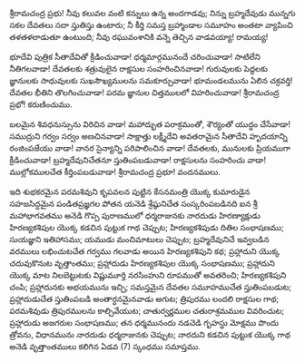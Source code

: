 ﻿శ్రీరామచంద్ర ప్రభు! నీవు కలువల వంటి కన్నులు ఉన్న అందగాడవు; నిన్ను బ్రహ్మదేవుడు మున్నగు సకల దేవతలు సదా స్తుతిస్తు ఉంటారు; నీ కీర్తి సమస్త బ్రహ్మాండాల సమూహం అంతటా వ్యాపించి తళతళలాడుతూ ఉంటుంది; నీవు రఘువంశానికి వన్నె తెచ్చిన వాడవయ్యా! రామయ్య! 

భూదేవి పుత్రిక సీతాదేవితో క్రీడించువాడా! ధర్మమార్గమునందే చరించువాడా! సాటిలేని నీతిగలవాడా! దేవతలకు శత్రువులైన రాక్షసుల సంహరించినవాడా! గురువులకు పెద్దలకు జ్ఞానులకు సాధువులకు సుఖసౌఖ్యములను సమకూర్చువాడా! భూమండలమును ఏలిన చక్రవర్తి! దేవతల భీతిని తొలగించువాడా! పరమ జ్ఞానుల చిత్తములలో విహరించువాడా! శ్రీరామచంద్ర ప్రభో! కరుణించుము. 

బలమైన శివధనుస్సును విరిచిన వాడా! మహాద్భుత పరాక్రమంతో, శౌర్యంతో యుద్ధం చేసేవాడా! సముద్రుని గర్వం సర్వం అణచినవాడా! సాక్షాత్తు లక్ష్మీదేవి అవతరామైన సీతాదేవి హృదయాన్ని రంజింపజేయు వాడా! వానర సైన్యాన్ని పరిపాలించిన వాడా! దేవతలకు, మునులకు ప్రియముగా క్రీడించువాడా! బ్రహ్మదేవునిచేతనూ స్తుతింపబడువాడా! రాక్షసులను సంహరించు వాడా! ముల్లోకములచేత కీర్తింపబడువాడా! శ్రీరామచంద్ర ప్రభూ! వందనములు. 

ఇది శుభకరమైన పరమశివుని కృపవలన పుట్టిన కేసనమంత్రి యొక్క కుమారుడైన సహజసిద్ధమైన పండితప్రజ్ఞగల పోతన యనెడి శ్రేష్ఠునిచేత సంస్కరింపబడినది ఐన శ్రీ మహాభాగవతము అనెడి గొప్ప పురాణములో ధర్మరాజునకు నారదుడు హిరణ్యాక్షుడు హిరణ్యకశిపుల యొక్క కడచిన పుట్టుక గాథ చెప్పుట; హిరణ్యకశిపుడు దితిల సంభాషణము; సుయజ్ఞుని ఇతిహాసము; యముడు మంచిమాటులు చెప్పుట; బ్రహ్మదేవునిచే ఇవ్వబడిన వరములు లభించుటచేత గర్వము గలవాడు అయిన హిరణ్యకశిపుని కథ; ప్రహ్లాదుని యొక్క చదువుకొనుట వృత్తాంతము; ప్రహ్లాదుడు హిరణ్యకశిపుల యొక్క సంభాషణము; ప్రహ్లాదుని యొక్క మాట నిలబెట్టుటకు విష్ణుమూర్తి నరసింహుని రూపముతో అవతరించి; హిరణ్యకశిపుని చంపి; ప్రహ్లాదునకు అభయమును ఇచ్చి; సమస్తమైన దేవతల సమూహముచేత స్తుతింపబడుట; ప్రహ్లాదుడుచేత స్తుతింపబడి అంతార్ధనమైనవాడు అగుట; త్రిపురము లందలి రాక్షసుల గాథ; పరమశివుడు త్రిపురములను కాల్చివేయుట; చాతుర్వర్ణముల చతురాశ్రమముల వివరించుట; ప్రహ్లాదుడు అజగరుల సంభాషణము; తన ధర్మమునందు నడచెడి గృహస్థు మోక్షము పొందు త్రోవను, విధానమును నారదుడు ధర్మరాజునకు చెప్పుట; నారదుని కడచిన పుట్టుక యొక్క గాథ అనెడి వృత్తాంతములు కలిగిన ఏడవ (7) స్కంధము సమాప్తము. 

